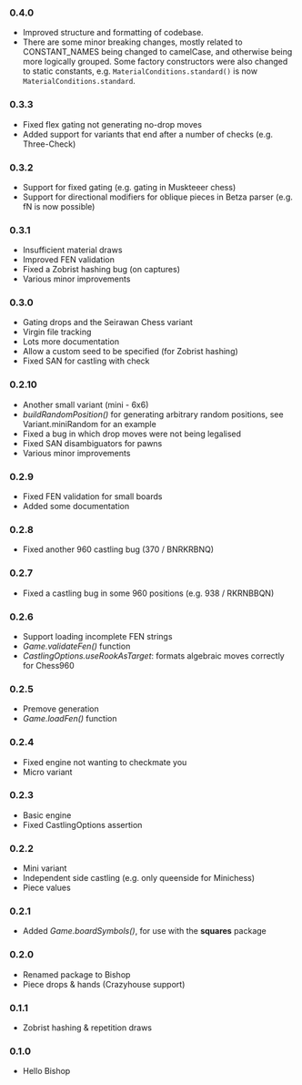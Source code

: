 ### 0.4.0
- Improved structure and formatting of codebase.
- There are some minor breaking changes, mostly related to CONSTANT_NAMES being changed to camelCase, and otherwise being more logically grouped. Some factory constructors were also changed to static constants, e.g. `MaterialConditions.standard()` is now `MaterialConditions.standard`.

### 0.3.3
- Fixed flex gating not generating no-drop moves
- Added support for variants that end after a number of checks (e.g. Three-Check)

### 0.3.2
- Support for fixed gating (e.g. gating in Muskteeer chess)
- Support for directional modifiers for oblique pieces in Betza parser (e.g. fN is now possible)

### 0.3.1
- Insufficient material draws
- Improved FEN validation
- Fixed a Zobrist hashing bug (on captures)
- Various minor improvements

### 0.3.0
- Gating drops and the Seirawan Chess variant
- Virgin file tracking
- Lots more documentation
- Allow a custom seed to be specified (for Zobrist hashing)
- Fixed SAN for castling with check

### 0.2.10
- Another small variant (mini - 6x6)
- *buildRandomPosition()* for generating arbitrary random positions, see Variant.miniRandom for an example
- Fixed a bug in which drop moves were not being legalised
- Fixed SAN disambiguators for pawns
- Various minor improvements

### 0.2.9
- Fixed FEN validation for small boards
- Added some documentation

### 0.2.8
- Fixed another 960 castling bug (370 / BNRKRBNQ)

### 0.2.7
- Fixed a castling bug in some 960 positions (e.g. 938 / RKRNBBQN)

### 0.2.6
- Support loading incomplete FEN strings
- *Game.validateFen()* function
- *CastlingOptions.useRookAsTarget*: formats algebraic moves correctly for Chess960

### 0.2.5
- Premove generation
- *Game.loadFen()* function

### 0.2.4
- Fixed engine not wanting to checkmate you
- Micro variant

### 0.2.3
- Basic engine
- Fixed CastlingOptions assertion

### 0.2.2
- Mini variant
- Independent side castling (e.g. only queenside for Minichess)
- Piece values

### 0.2.1
- Added *Game.boardSymbols()*, for use with the **squares** package

### 0.2.0
- Renamed package to Bishop
- Piece drops & hands (Crazyhouse support)

### 0.1.1
- Zobrist hashing & repetition draws

### 0.1.0
- Hello Bishop
